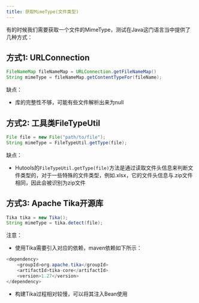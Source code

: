 ```yaml
---
title: 获取MimeType(文件类型)
---
```


有的时候我们需要获取一个文件的MimeType，测试在Java这门语言当中提供了几种方式：

## 方式1: URLConnection

```java
FileNameMap fileNameMap = URLConnection.getFileNameMap()
String mimeType = fileNameMap.getContentTypeFor(fileName);  
```

缺点：

* 库的完整性不够，可能有些文件解析出来为null

## 方式2: 工具类FileTypeUtil

```java
File file = new File("path/to/file");
String mimeType = FileTypeUtil.getType(file);
```

缺点：

* Hutools的`FileTypeUtil.getType(file)`方法是通过读取文件头信息来判断文件类型的，对于一些特殊的文件类型，例如.xlsx，它的文件头信息与.zip文件相同，因此会被识别为zip文件

## 方式3: Apache Tika开源库

```java
Tika tika = new Tika();
String mimeType = tika.detect(file);
```

注意：

* 使用Tika需要引入对应的依赖，maven依赖如下所示：

```java
<dependency>
    <groupId>org.apache.tika</groupId>
    <artifactId>tika-core</artifactId>
    <version>1.27</version>
</dependency>
```

* 构建Tika过程相对较慢，可以将其注入Bean使用